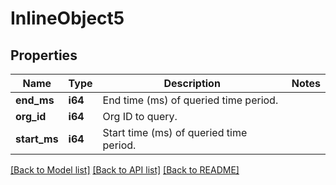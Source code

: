 # InlineObject5

## Properties
Name | Type | Description | Notes
------------ | ------------- | ------------- | -------------
**end_ms** | **i64** | End time (ms) of queried time period. | 
**org_id** | **i64** | Org ID to query. | 
**start_ms** | **i64** | Start time (ms) of queried time period. | 

[[Back to Model list]](../README.md#documentation-for-models) [[Back to API list]](../README.md#documentation-for-api-endpoints) [[Back to README]](../README.md)


